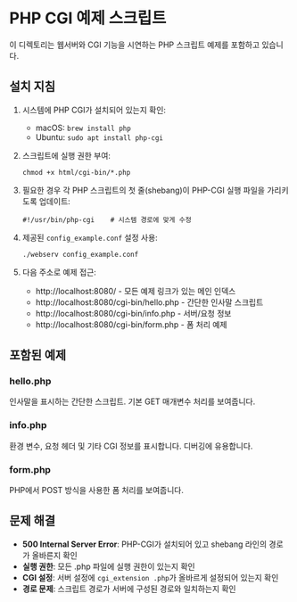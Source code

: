 # PHP CGI 예제 스크립트

이 디렉토리는 웹서버와 CGI 기능을 시연하는 PHP 스크립트 예제를 포함하고 있습니다.

## 설치 지침

1. 시스템에 PHP CGI가 설치되어 있는지 확인:
   - macOS: `brew install php`
   - Ubuntu: `sudo apt install php-cgi`

2. 스크립트에 실행 권한 부여:
   ```
   chmod +x html/cgi-bin/*.php
   ```

3. 필요한 경우 각 PHP 스크립트의 첫 줄(shebang)이 PHP-CGI 실행 파일을 가리키도록 업데이트:
   ```
   #!/usr/bin/php-cgi    # 시스템 경로에 맞게 수정
   ```

4. 제공된 `config_example.conf` 설정 사용:
   ```
   ./webserv config_example.conf
   ```

5. 다음 주소로 예제 접근:
   - http://localhost:8080/ - 모든 예제 링크가 있는 메인 인덱스
   - http://localhost:8080/cgi-bin/hello.php - 간단한 인사말 스크립트
   - http://localhost:8080/cgi-bin/info.php - 서버/요청 정보
   - http://localhost:8080/cgi-bin/form.php - 폼 처리 예제

## 포함된 예제

### hello.php
인사말을 표시하는 간단한 스크립트. 기본 GET 매개변수 처리를 보여줍니다.

### info.php
환경 변수, 요청 헤더 및 기타 CGI 정보를 표시합니다. 디버깅에 유용합니다.

### form.php
PHP에서 POST 방식을 사용한 폼 처리를 보여줍니다.

## 문제 해결

- **500 Internal Server Error**: PHP-CGI가 설치되어 있고 shebang 라인의 경로가 올바른지 확인
- **실행 권한**: 모든 .php 파일에 실행 권한이 있는지 확인
- **CGI 설정**: 서버 설정에 `cgi_extension .php`가 올바르게 설정되어 있는지 확인
- **경로 문제**: 스크립트 경로가 서버에 구성된 경로와 일치하는지 확인